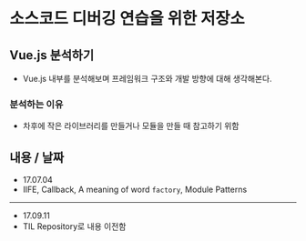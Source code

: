 # 소스코드 디버깅 연습을 위한 저장소

## Vue.js 분석하기
- Vue.js 내부를 분석해보며 프레임워크 구조와 개발 방향에 대해 생각해본다.

### 분석하는 이유
- 차후에 작은 라이브러리를 만들거나 모듈을 만들 때 참고하기 위함

## 내용 / 날짜
- 17.07.04
- IIFE, Callback, A meaning of word `factory`, Module Patterns
---
- 17.09.11
- TIL Repository로 내용 이전함

